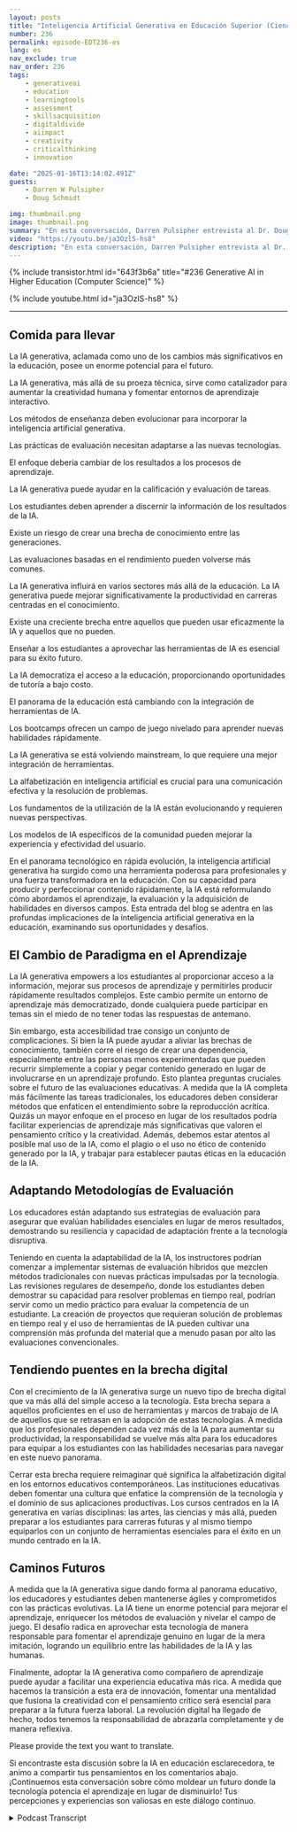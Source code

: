 ```yaml
---
layout: posts
title: "Inteligencia Artificial Generativa en Educación Superior (Ciencia de la Computación)"
number: 236
permalink: episode-EDT236-es
lang: es
nav_exclude: true
nav_order: 236
tags:
    - generativeai
    - education
    - learningtools
    - assessment
    - skillsacquisition
    - digitaldivide
    - aiimpact
    - creativity
    - criticalthinking
    - innovation

date: "2025-01-16T13:14:02.491Z"
guests:
    - Darren W Pulsipher
    - Doug Schmidt

img: thumbnail.png
image: thumbnail.png
summary: "En esta conversación, Darren Pulsipher entrevista al Dr. Douglas Schmidt, un experimentado profesor de ciencias de la computación, autor y visionario, sobre el impacto transformador de la IA generativa en la educación. Discuten la evolución de los métodos de enseñanza, los desafíos de la evaluación y la necesidad de un cambio en los objetivos educativos para centrarse en los procesos de aprendizaje en lugar de solo en los resultados. Schmidt comparte sus experiencias utilizando herramientas de IA generativa en su enseñanza y destaca las implicaciones para los estudiantes y la industria. La conversación concluye con reflexiones sobre el futuro del aprendizaje y las adaptaciones necesarias en las prácticas educativas. En esta conversación, Douglas Schmidt y Darren Pulsipher exploran el impacto transformador de la IA generativa en la productividad, la educación y la brecha digital. Discuten la importancia de la alfabetización en IA, la democratización de la educación a través de las herramientas de IA y el papel evolutivo del pensamiento crítico en un mundo impulsado por la IA. La conversación también toca los desafíos de la consistencia en los resultados de la IA, el potencial para modelos de IA específicos de la comunidad y el futuro del aprendizaje por refuerzo en la garantía de confianza y responsabilidad en las aplicaciones de IA."
video: "https://youtu.be/ja3OzlS-hs8"
description: "En esta conversación, Darren Pulsipher entrevista al Dr. Douglas Schmidt, un experimentado profesor de ciencias de la computación, autor y visionario, sobre el impacto transformador de la IA generativa en la educación. Discuten la evolución de los métodos de enseñanza, los desafíos de la evaluación y la necesidad de un cambio en los objetivos educativos para centrarse en los procesos de aprendizaje en lugar de solo en los resultados. Schmidt comparte sus experiencias utilizando herramientas de IA generativa en su enseñanza y destaca las implicaciones para los estudiantes y la industria. La conversación concluye con reflexiones sobre el futuro del aprendizaje y las adaptaciones necesarias en las prácticas educativas. En esta conversación, Douglas Schmidt y Darren Pulsipher exploran el impacto transformador de la IA generativa en la productividad, la educación y la brecha digital. Discuten la importancia de la alfabetización en IA, la democratización de la educación a través de las herramientas de IA y el papel evolutivo del pensamiento crítico en un mundo impulsado por la IA. La conversación también toca los desafíos de la consistencia en los resultados de la IA, el potencial para modelos de IA específicos de la comunidad y el futuro del aprendizaje por refuerzo en la garantía de confianza y responsabilidad en las aplicaciones de IA."
---
```


<div>
{% include transistor.html id="643f3b6a" title="#236 Generative AI in Higher Education (Computer Science)" %}

{% include youtube.html id="ja3OzlS-hs8" %}
</div>

---

## Comida para llevar

La IA generativa, aclamada como uno de los cambios más significativos en la educación, posee un enorme potencial para el futuro.

La IA generativa, más allá de su proeza técnica, sirve como catalizador para aumentar la creatividad humana y fomentar entornos de aprendizaje interactivo.

Los métodos de enseñanza deben evolucionar para incorporar la inteligencia artificial generativa.

Las prácticas de evaluación necesitan adaptarse a las nuevas tecnologías.

El enfoque debería cambiar de los resultados a los procesos de aprendizaje.

La IA generativa puede ayudar en la calificación y evaluación de tareas.

Los estudiantes deben aprender a discernir la información de los resultados de la IA.

Existe un riesgo de crear una brecha de conocimiento entre las generaciones.

Las evaluaciones basadas en el rendimiento pueden volverse más comunes.

La IA generativa influirá en varios sectores más allá de la educación. La IA generativa puede mejorar significativamente la productividad en carreras centradas en el conocimiento.

Existe una creciente brecha entre aquellos que pueden usar eficazmente la IA y aquellos que no pueden.

Enseñar a los estudiantes a aprovechar las herramientas de IA es esencial para su éxito futuro.

La IA democratiza el acceso a la educación, proporcionando oportunidades de tutoría a bajo costo.

El panorama de la educación está cambiando con la integración de herramientas de IA.

Los bootcamps ofrecen un campo de juego nivelado para aprender nuevas habilidades rápidamente.

La IA generativa se está volviendo mainstream, lo que requiere una mejor integración de herramientas.

La alfabetización en inteligencia artificial es crucial para una comunicación efectiva y la resolución de problemas.

Los fundamentos de la utilización de la IA están evolucionando y requieren nuevas perspectivas.

Los modelos de IA específicos de la comunidad pueden mejorar la experiencia y efectividad del usuario.

En el panorama tecnológico en rápida evolución, la inteligencia artificial generativa ha surgido como una herramienta poderosa para profesionales y una fuerza transformadora en la educación. Con su capacidad para producir y perfeccionar contenido rápidamente, la IA está reformulando cómo abordamos el aprendizaje, la evaluación y la adquisición de habilidades en diversos campos. Esta entrada del blog se adentra en las profundas implicaciones de la inteligencia artificial generativa en la educación, examinando sus oportunidades y desafíos.

## El Cambio de Paradigma en el Aprendizaje

La IA generativa empowers a los estudiantes al proporcionar acceso a la información, mejorar sus procesos de aprendizaje y permitirles producir rápidamente resultados complejos. Este cambio permite un entorno de aprendizaje más democratizado, donde cualquiera puede participar en temas sin el miedo de no tener todas las respuestas de antemano.

Sin embargo, esta accesibilidad trae consigo un conjunto de complicaciones. Si bien la IA puede ayudar a aliviar las brechas de conocimiento, también corre el riesgo de crear una dependencia, especialmente entre las personas menos experimentadas que pueden recurrir simplemente a copiar y pegar contenido generado en lugar de involucrarse en un aprendizaje profundo. Esto plantea preguntas cruciales sobre el futuro de las evaluaciones educativas. A medida que la IA completa más fácilmente las tareas tradicionales, los educadores deben considerar métodos que enfaticen el entendimiento sobre la reproducción acrítica. Quizás un mayor enfoque en el proceso en lugar de los resultados podría facilitar experiencias de aprendizaje más significativas que valoren el pensamiento crítico y la creatividad. Además, debemos estar atentos al posible mal uso de la IA, como el plagio o el uso no ético de contenido generado por la IA, y trabajar para establecer pautas éticas en la educación de la IA.

## Adaptando Metodologías de Evaluación

Los educadores están adaptando sus estrategias de evaluación para asegurar que evalúan habilidades esenciales en lugar de meros resultados, demostrando su resiliencia y capacidad de adaptación frente a la tecnología disruptiva.

Teniendo en cuenta la adaptabilidad de la IA, los instructores podrían comenzar a implementar sistemas de evaluación híbridos que mezclen métodos tradicionales con nuevas prácticas impulsadas por la tecnología. Las revisiones regulares de desempeño, donde los estudiantes deben demostrar su capacidad para resolver problemas en tiempo real, podrían servir como un medio práctico para evaluar la competencia de un estudiante. La creación de proyectos que requieran solución de problemas en tiempo real y el uso de herramientas de IA pueden cultivar una comprensión más profunda del material que a menudo pasan por alto las evaluaciones convencionales.

## Tendiendo puentes en la brecha digital

Con el crecimiento de la IA generativa surge un nuevo tipo de brecha digital que va más allá del simple acceso a la tecnología. Esta brecha separa a aquellos proficientes en el uso de herramientas y marcos de trabajo de IA de aquellos que se retrasan en la adopción de estas tecnologías. A medida que los profesionales dependen cada vez más de la IA para aumentar su productividad, la responsabilidad se vuelve más alta para los educadores para equipar a los estudiantes con las habilidades necesarias para navegar en este nuevo panorama.

Cerrar esta brecha requiere reimaginar qué significa la alfabetización digital en los entornos educativos contemporáneos. Las instituciones educativas deben fomentar una cultura que enfatice la comprensión de la tecnología y el dominio de sus aplicaciones productivas. Los cursos centrados en la IA generativa en varias disciplinas: las artes, las ciencias y más allá, pueden preparar a los estudiantes para carreras futuras y al mismo tiempo equiparlos con un conjunto de herramientas esenciales para el éxito en un mundo centrado en la IA.

## Caminos Futuros

A medida que la IA generativa sigue dando forma al panorama educativo, los educadores y estudiantes deben mantenerse ágiles y comprometidos con las prácticas evolutivas. La IA tiene un enorme potencial para mejorar el aprendizaje, enriquecer los métodos de evaluación y nivelar el campo de juego. El desafío radica en aprovechar esta tecnología de manera responsable para fomentar el aprendizaje genuino en lugar de la mera imitación, logrando un equilibrio entre las habilidades de la IA y las humanas.

Finalmente, adoptar la IA generativa como compañero de aprendizaje puede ayudar a facilitar una experiencia educativa más rica. A medida que hacemos la transición a esta era de innovación, fomentar una mentalidad que fusiona la creatividad con el pensamiento crítico será esencial para preparar a la futura fuerza laboral. La revolución digital ha llegado de hecho, todos tenemos la responsabilidad de abrazarla completamente y de manera reflexiva.

Please provide the text you want to translate.

Si encontraste esta discusión sobre la IA en educación esclarecedora, te animo a compartir tus pensamientos en los comentarios abajo. ¡Continuemos esta conversación sobre cómo moldear un futuro donde la tecnología potencia el aprendizaje en lugar de disminuirlo! Tus percepciones y experiencias son valiosas en este diálogo continuo.



<details>
<summary> Podcast Transcript </summary>

<p></p>

</details>
